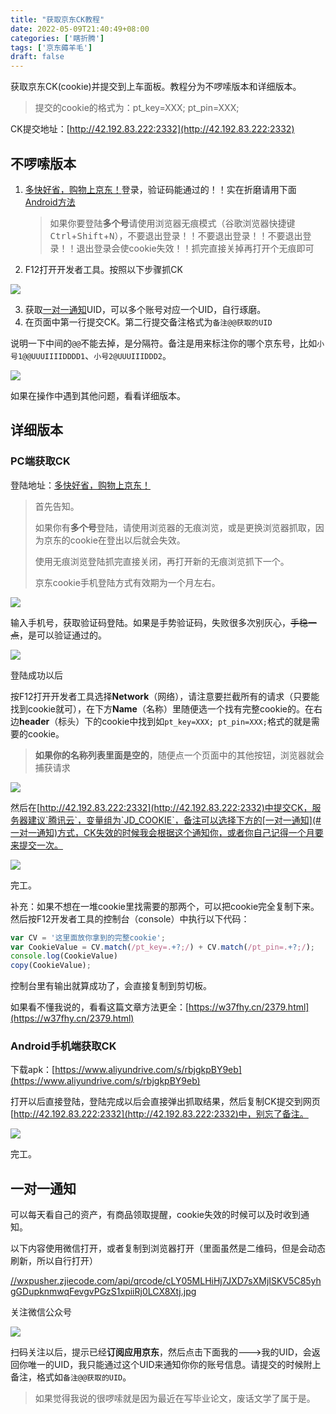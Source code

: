 ```yaml
---
title: "获取京东CK教程"
date: 2022-05-09T21:40:49+08:00
categories: ['瞎折腾']
tags: ['京东薅羊毛']
draft: false
---
```


获取京东CK(cookie)并提交到上车面板。教程分为不啰嗦版本和详细版本。

> 提交的cookie的格式为：pt_key=XXX; pt_pin=XXX;
>

CK提交地址：[http://42.192.83.222:2332](http://42.192.83.222:2332)

## 不啰嗦版本

1. [多快好省，购物上京东！](http://plogin.m.jd.com/login/login)登录，验证码能通过的！！实在折磨请用下面[Android方法](#Android手机端获取CK)

   > 如果你要登陆**多个号**请使用浏览器无痕模式（谷歌浏览器快捷键<kbd>Ctrl</kbd>+<kbd>Shift</kbd>+<kbd>N</kbd>），不要退出登录！！不要退出登录！！不要退出登录！！退出登录会使cookie失效！！抓完直接关掉再打开个无痕即可

2. F12打开开发者工具。按照以下步骤抓CK

![](https://cdn.jsdelivr.net/gh/guobang-yoo/PicBed@master/artical/1652160176277QQ%E5%9B%BE%E7%89%8720220510132212.png)

3. 获取[一对一通知](#一对一通知)UID，可以多个账号对应一个UID，自行琢磨。
4. 在页面中第一行提交CK。第二行提交备注格式为`备注@@获取的UID`

说明一下中间的`@@`不能去掉，是分隔符。备注是用来标注你的哪个京东号，比如`小号1@@UUUIIIIDDDD1`、`小号2@UUUIIIDDD2`。

![](https://cdn.jsdelivr.net/gh/guobang-yoo/PicBed@master/artical/16521053935521652105392592.png)

如果在操作中遇到其他问题，看看详细版本。

## 详细版本

### PC端获取CK

登陆地址：[多快好省，购物上京东！](http://plogin.m.jd.com/login/login)

> 首先告知。
>
> 如果你有**多个号**登陆，请使用浏览器的无痕浏览，或是更换浏览器抓取，因为京东的cookie在登出以后就会失效。
>
> 使用无痕浏览登陆抓完直接关闭，再打开新的无痕浏览抓下一个。
>
> 京东cookie手机登陆方式有效期为一个月左右。

![](https://cdn.jsdelivr.net/gh/guobang-yoo/PicBed@master/artical/16521042625541652104262122.png)

输入手机号，获取验证码登陆。如果是手势验证码，失败很多次别灰心，~~手稳一点~~，是可以验证通过的。

![](https://cdn.jsdelivr.net/gh/guobang-yoo/PicBed@master/artical/1652104507214QQ%E5%9B%BE%E7%89%8720220509215454.png)

登陆成功以后

按F12打开开发者工具选择**Network**（网络），请注意要拦截所有的请求（只要能找到cookie就可），在下方**Name**（名称）里随便选一个找有完整cookie的。在右边**header**（标头）下的cookie中找到如`pt_key=XXX; pt_pin=XXX;`格式的就是需要的cookie。

> **如果你的名称列表里面是空的**，随便点一个页面中的其他按钮，浏览器就会捕获请求

![](https://cdn.jsdelivr.net/gh/guobang-yoo/PicBed@master/artical/1652160176277QQ%E5%9B%BE%E7%89%8720220510132212.png)

然后在[http://42.192.83.222:2332](http://42.192.83.222:2332)中提交CK，服务器建议`腾讯云`，变量组为`JD_COOKIE`，备注可以选择下方的[一对一通知](#一对一通知)方式，CK失效的时候我会根据这个通知你，或者你自己记得一个月要来提交一次。

![](https://cdn.jsdelivr.net/gh/guobang-yoo/PicBed@master/artical/16521053935521652105392592.png)

完工。

补充：如果不想在一堆cookie里找需要的那两个，可以把cookie完全复制下来。然后按F12开发者工具的控制台（console）中执行以下代码：

```js
var CV = '这里面放你拿到的完整cookie';
var CookieValue = CV.match(/pt_key=.+?;/) + CV.match(/pt_pin=.+?;/);
console.log(CookieValue)
copy(CookieValue);
```

控制台里有输出就算成功了，会直接复制到剪切板。

如果看不懂我说的，看看这篇文章方法更全：[https://w37fhy.cn/2379.html](https://w37fhy.cn/2379.html)

### Android手机端获取CK

下载apk：[https://www.aliyundrive.com/s/rbjgkpBY9eb](https://www.aliyundrive.com/s/rbjgkpBY9eb)

打开以后直接登陆，登陆完成以后会直接弹出抓取结果，然后复制CK提交到网页[http://42.192.83.222:2332](http://42.192.83.222:2332)中，别忘了备注。

![](https://cdn.jsdelivr.net/gh/guobang-yoo/PicBed@master/artical/1652107556707QQ%E6%88%AA%E5%9B%BE20220509224405.png)

完工。

## 一对一通知

可以每天看自己的资产，有商品领取提醒，cookie失效的时候可以及时收到通知。

以下内容使用微信打开，或者复制到浏览器打开（里面虽然是二维码，但是会动态刷新，所以自行打开）

[//wxpusher.zjiecode.com/api/qrcode/cLY05MLHiHj7JXD7sXMjISKV5C85yhgGDupknmwqFevgvPGzS1xpiiRj0LCX8Xtj.jpg](//wxpusher.zjiecode.com/api/qrcode/cLY05MLHiHj7JXD7sXMjISKV5C85yhgGDupknmwqFevgvPGzS1xpiiRj0LCX8Xtj.jpg)

关注微信公众号

![](https://cdn.jsdelivr.net/gh/guobang-yoo/PicBed@master/artical/1652154472985E}{9OJS7T2454WO88}[9KK6.png)

扫码关注以后，提示已经**订阅应用京东**，然后点击下面我的--->我的UID，会返回你唯一的UID，我只能通过这个UID来通知你你的账号信息。请提交的时候附上备注，格式如`备注@@获取的UID`。

>  如果觉得我说的很啰嗦就是因为最近在写毕业论文，废话文学了属于是。

